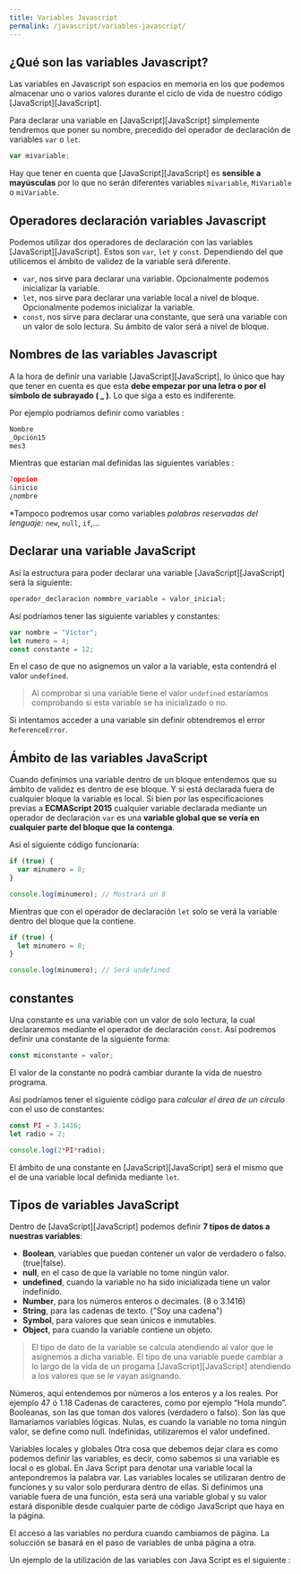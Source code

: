 ```yaml
---
title: Variables Javascript
permalink: /javascript/variables-javascript/
---
```


## ¿Qué son las variables Javascript?

Las variables en Javascript son espacios en memoria en los que podemos almacenar uno o varios valores durante el ciclo de vida de nuestro código [JavaScript][JavaScript].

Para declarar una variable en [JavaScript][JavaScript] simplemente tendremos que poner su nombre, precedido del operador de declaración de variables `var` o `let`.

~~~javascript
var mivariable;
~~~

Hay que tener en cuenta que [JavaScript][JavaScript] es **sensible a mayúsculas** por lo que no serán diferentes variables `mivariable`, `MiVariable` o `miVariable`.


## Operadores declaración variables Javascript

Podemos utilizar dos operadores de declaración con las variables [JavaScript][JavaScript]. Estos son `var`, `let` y `const`. Dependiendo del que utilicemos el ámbito de validez de la variable será diferente.

* `var`, nos sirve para declarar una variable. Opcionalmente podemos inicializar la variable.
* `let`, nos sirve para declarar una variable local a nivel de bloque. Opcionalmente podemos inicializar la variable.
* `const`, nos sirve para declarar una constante, que será una variable con un valor de solo lectura. Su ámbito de valor será a nivel de bloque.


## Nombres de las variables Javascript
A la hora de definir una variable [JavaScript][JavaScript], lo único que hay que tener en cuenta es que esta **debe empezar por una letra o por el símbolo de subrayado ( _ )**. Lo que siga a esto es indiferente.

Por ejemplo podríamos definir como variables :

~~~javascript
Nombre
_Opción15
mes3
~~~

Mientras que estarían mal definidas las siguientes variables :  

~~~javascript
7opcion
&inicio
¿nombre
~~~

*Tampoco podremos usar como variables *palabras reservadas del lenguaje:* `new`, `null`, `if`,...

## Declarar una variable JavaScript

Así la estructura para poder declarar una variable [JavaScript][JavaScript] será la siguiente:

~~~javascript
operador_declaracion nommbre_variable = valor_inicial;
~~~

Así podríamos tener las siguiente variables y constantes:

~~~javascript
var nombre = "Víctor";
let numero = 4;
const constante = 12;
~~~

En el caso de que no asignemos un valor a la variable, esta contendrá el valor `undefined`.

> Al comprobar si una variable tiene el valor `undefined` estaríamos comprobando si esta variable se ha inicializado o no.

Si intentamos acceder a una variable sin definir obtendremos el error `ReferenceError`.

## Ámbito de las variables JavaScript

Cuando definimos una variable dentro de un bloque entendemos que su ámbito de validez es dentro de ese bloque. Y si está declarada fuera de cualquier bloque la variable es local. Si bien por las especificaciones previas a **ECMAScript 2015** cualquier variable declarada mediante un operador de declaración `var` es una **variable global que se vería en cualquier parte del bloque que la contenga**.

Así el siguiente código funcionaría:

~~~javascript
if (true) {
  var minumero = 8;
}

console.log(minumero); // Mostrará un 8
~~~

Mientras que con el operador de declaración `let` solo se verá la variable dentro del bloque que la contiene.

~~~javascript
if (true) {
  let minumero = 8;
}

console.log(minumero); // Será undefined
~~~

## constantes
Una constante es una variable con un valor de solo lectura, la cual declararemos mediante el operador de declaración `const`. Así podremos definir una constante de la siguiente forma:

~~~javascript
const miconstante = valor;
~~~

El valor de la constante no podrá cambiar durante la vida de nuestro programa.

Así podríamos tener el siguiente código para *calcular el área de un círculo* con el uso de constantes:

~~~javascript
const PI = 3.1416;
let radio = 2;

console.log(2*PI*radio);
~~~

El ámbito de una constante en [JavaScript][JavaScript] será el mismo que el de una variable local definida mediante `let`.

## Tipos de variables JavaScript

Dentro de [JavaScript][JavaScript] podemos definir **7 tipos de datos a nuestras variables**:

* **Boolean**, variables que puedan contener un valor de verdadero o falso. (true|false).
* **null**, en el caso de que la variable no tome ningún valor.
* **undefined**, cuando la variable no ha sido inicializada tiene un valor indefinido.
* **Number**, para los números enteros o decimales. (8 o 3.1416)
* **String**, para las cadenas de texto. ("Soy una cadena")
* **Symbol**, para valores que sean únicos e inmutables.
* **Object**, para cuando la variable contiene un objeto.



> El tipo de dato de la variable se calcula atendiendo al valor que le asignemos a dicha variable. El tipo de una variable puede cambiar a lo largo de la vida de un progama [JavaScript][JavaScript] atendiendo a los valores que se le vayan asignando.



Números, aquí entendemos por números a los enteros y a los reales. Por ejemplo 47 ó 1.18
Cadenas de caracteres,  como por ejemplo “Hola mundo”.
Booleanas, son las que toman dos valores (verdadero o falso). Son las que llamaríamos variables lógicas.
Nulas, es cuando la variable no toma ningún valor, se define como null.
Indefinidas, utilizaremos el valor undefined.



Variables locales y globales
Otra cosa que debemos dejar clara es como podemos definir las variables, es decir, como sabemos si una variable es local o es global. En Java Script para denotar una variable local la antepondremos la palabra var. Las variables locales se utilizaran dentro de funciones y su valor solo perdurara dentro de ellas. Si definimos una variable fuera de una función, esta será una variable global y su valor estará disponible desde cualquier parte de código JavaScript que haya en la página.

El acceso a las variables no perdura cuando cambiamos de página. La solucción se basará en el paso de variables de unba página a otra.

Un ejemplo de la utilización de las variables con Java Script es el siguiente :

<HTML>
  <HEAD>
    <TITLE> Uso de variables en JavaScript </TITLE>
  </HEAD>

  <BODY>
   <SCRIPT LANGUAGE="JavaScript">

     <!-- Ocultación a antiguos navegadores
      var saludo_esp = "Hola";
      var saludo_ing = "Hello";
      documment.write ( saludo_esp + " Mundo" + "<br>");
      documment.write ( saludo_ing + " Wordl" );
		// Fin de la ocultación -->

    </SCRIPT>
  </BODY>
</HTML>
Hacer referencia que al añadir <br> en la primera escritura, lo único que hacemos es generar un salto de línea.


Conversiones entre tipos de datos
JavaScript es un lenguaje de tipado dinámico. Eso significa que no tenemos que indicar el tipo de la variable. Si no que el tipo de la variable cambiará dependiendo del valor que la asignemos.

var mivariable = 12;
mivariable = "Texto";

Al instanciarla por primera vez mivariable será de tipo numérico y al asignarla el valor "Texto" pasará a ser de tipo cadena. Veamos como el tipo de la variable va cambiando mediante el siguiente código, el cual utiliza el método typeof.

** Ejemplo con el typeof


[Javascript]: [JavaScript]: {{site.url}}/javascript/
